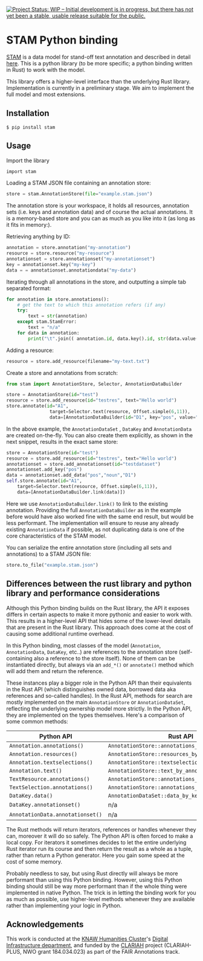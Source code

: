 [![Project Status: WIP – Initial development is in progress, but there has not yet been a stable, usable release suitable for the public.](https://www.repostatus.org/badges/latest/wip.svg)](https://www.repostatus.org/#wip)

# STAM Python binding

[STAM](https:/github.com/annotation/stam) is a data model for stand-off text annotation and described in detail [here](https://github.com/annotation/stam). This is a python library (to be more specific; a python binding written in Rust) to work with the model.

This library offers a higher-level interface than the underlying Rust library. Implementation is currently in a preliminary stage. We aim to implement the full model and most extensions.

## Installation

``$ pip install stam``

## Usage

Import the library

```rust
import stam
```

Loading a STAM JSON file containing an annotation store:

```python
store = stam.AnnotationStore(file="example.stam.json")
```

The annotation store is your workspace, it holds all resources, annotation sets
(i.e. keys and annotation data) and of course the actual annotations. It is a
memory-based store and you can as much as you like into it (as long as it fits
in memory:).

Retrieving anything by ID:

```python
annotation = store.annotation("my-annotation")
resource = store.resource("my-resource")
annotationset = store.annotationset("my-annotationset")
key = annotationset.key("my-key")
data = = annotationset.annotationdata("my-data")
```

Iterating through all annotations in the store, and outputting a simple tab separated format:

```python
for annotation in store.annotations():
    # get the text to which this annotation refers (if any)
    try:
        text = str(annotation)
    except stam.StamError:
        text = "n/a"
    for data in annotation:
        print("\t".join(( annotation.id, data.key().id, str(data.value()), text)));
```


Adding a resource:

```python
resource = store.add_resource(filename="my-text.txt")
```

Create a store and annotations from scratch:

```python
from stam import AnnotationStore, Selector, AnnotationDataBuilder

store = AnnotationStore(id="test")
resource = store.add_resource(id="testres", text="Hello world")
store.annotate(id="A1", 
                target=Selector.text(resource, Offset.simple(6,11)),
                data=[AnnotationDataBuilder(id="D1", key="pos", value="noun", annotationset="testdataset")])
```

In the above example, the `AnnotationDataSet` , `DataKey` and `AnnotationData`
are created on-the-fly. You can also create them explicitly, as shown in the
next snippet, results in the exact same store:


```python
store = AnnotationStore(id="test")
resource = store.add_resource(id="testres", text="Hello world")
annotationset = store.add_annotationset(id="testdataset")
annotationset.add_key("pos")
data = annotationset.add_data("pos","noun","D1")
self.store.annotate(id="A1", 
    target=Selector.text(resource, Offset.simple(6,11)),
    data=[AnnotationDataBuilder.link(data)])
```

Here we use `AnnotationDataBuilder.link()` to link to the existing annotation.
Providing the full `AnnotationDataBuilder` as in the example before would have
also worked fine with the same end result, but would be less performant. The
implementation will ensure to reuse any already existing `AnnotationData` if
possible, as not duplicating data is one of the core characteristics of the
STAM model.

You can serialize the entire annotation store (including all sets and annotations) to a STAM JSON file:

```python
store.to_file("example.stam.json")
```

## Differences between the rust library and python library and performance considerations

Although this Python binding builds on the Rust library, the API it exposes
differs in certain aspects to make it more pythonic and easier to work with.
This results in a higher-level API that hides some of the lower-level details
that are present in the Rust library. This approach does come at the cost of causing
some additional runtime overhead. 

In this Python binding, most classes of the model (`Annotation`,
`AnnotationData`, `DataKey`, etc..) are references to the annotation store
(self-containing also a reference to the store itself). None of them can be
instantiated directly, but always via an `add_*()` or `annotate()` method which
will add them and return the reference. 

These instances play a bigger role in the Python API than their equivalents in
the Rust API (which distinguishes owned data, borrowed data aka references and
so-called handles). In the Rust API, methods for search are mostly implemented on the main
`AnnotationStore` or `AnnotationDataSet`, reflecting the underlying ownership model more strictly.
In the Python API, they are implemented on the types themselves. Here's a comparison of some common methods:

| Python API                       | Rust API                                            |
|--------------------------------  | --------------------------------------------------- |
| `Annotation.annotations()`       | `AnnotationStore::annotations_by_annotation()`      |
| `Annotation.resources()`         | `AnnotationStore::resources_by_annotation()`        |
| `Annotation.textselections()`    | `AnnotationStore::textselections_by_annotation()`   |
| `Annotation.text()`              | `AnnotationStore::text_by_annotation()`             |
| `TextResource.annotations()`     | `AnnotationStore::annotations_by_resource()`        |
| `TextSelection.annotations()`    | `AnnotationStore::annotations_by_textselection()`   |
| `DataKey.data()`                 | `AnnotationDataSet::data_by_key()`                  |
| `DataKey.annotationset()`        | n/a                                                 |
| `AnnotationData.annotationset()` | n/a                                                 |

The Rust methods will return iterators, references or handles whenever they
can, moreover it will do so safely. The Python API is often forced to make a
local copy. For iterators it sometimes decides to let the entire underlying Rust
iterator run its course and then return the result as a whole as a tuple, rather than
return a Python generator. Here you gain some speed at the cost of some memory.

Probably needless to say, but using Rust directly will always be more
performant than using this Python binding. However, using this Python binding
should still be way more performant than if the whole thing were implemented in
native Python. The trick is in letting the binding work for you as much as
possible, use higher-level methods whenever they are available rather than
implementing your logic in Python.

## Acknowledgements

This work is conducted at the [KNAW Humanities Cluster](https://huc.knaw.nl/)'s [Digital Infrastructure department](https://di.huc.knaw.nl/), and funded by the [CLARIAH](https://clariah.nl) project (CLARIAH-PLUS, NWO grant 184.034.023) as part of the FAIR Annotations track.

